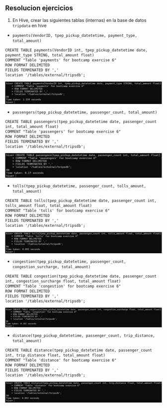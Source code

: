 ## Resolucion ejercicios

1. En Hive, crear las siguientes tablas (internas) en la base de datos `tripdata` en hive

* `payments(VendorID, tpep_pickup_datetetime, payment_type, total_amount)`

```
CREATE TABLE payments(VendorID int, tpep_pickup_datetetime date, payment_type STRING, total_amount float)
COMMENT "Table 'payments' for bootcamp exercise 6"
ROW FORMAT DELIMITED
FIELDS TERMINATED BY ','
location '/tables/external/tripsdb';
```

![Creacion tabla 'payments' en Hive](imgs/image.png)

* `passengers(tpep_pickup_datetetime, passenger_count, total_amount)`

```
CREATE TABLE passengers(tpep_pickup_datetetime date, passenger_count int, total_amount float)
COMMENT "Table 'passengers' for bootcamp exercise 6"
ROW FORMAT DELIMITED
FIELDS TERMINATED BY ','
location '/tables/external/tripsdb';
```

![Creacion tabla 'passengers' en Hive](imgs/image1.png)

* `tolls(tpep_pickup_datetetime, passenger_count, tolls_amount, total_amount)`

```
CREATE TABLE tolls(tpep_pickup_datetetime date, passenger_count int, tolls_amount float, total_amount float)
COMMENT "Table 'tolls' for bootcamp exercise 6"
ROW FORMAT DELIMITED
FIELDS TERMINATED BY ','
location '/tables/external/tripsdb';
```

![Creacion tabla 'tolls' en Hive](imgs/image2.png)

* `congestion(tpep_pickup_datetetime, passenger_count, congestion_surcharge, total_amount)`

```
CREATE TABLE congestion(tpep_pickup_datetetime date, passenger_count int, congestion_surcharge float, total_amount float)
COMMENT "Table 'congestion' for bootcamp exercise 6"
ROW FORMAT DELIMITED
FIELDS TERMINATED BY ','
location '/tables/external/tripsdb';
```

![Creacion tabla 'congestion' en Hive](imgs/image3.png)

* `distance(tpep_pickup_datetetime, passenger_count, trip_distance, total_amount)`

```
CREATE TABLE distance(tpep_pickup_datetetime date, passenger_count int, trip_distance float, total_amount float)
COMMENT "Table 'distance' for bootcamp exercise 6"
ROW FORMAT DELIMITED
FIELDS TERMINATED BY ','
location '/tables/external/tripsdb';
```

![Creacion tabla 'distance' en Hive](imgs/image4.png)

